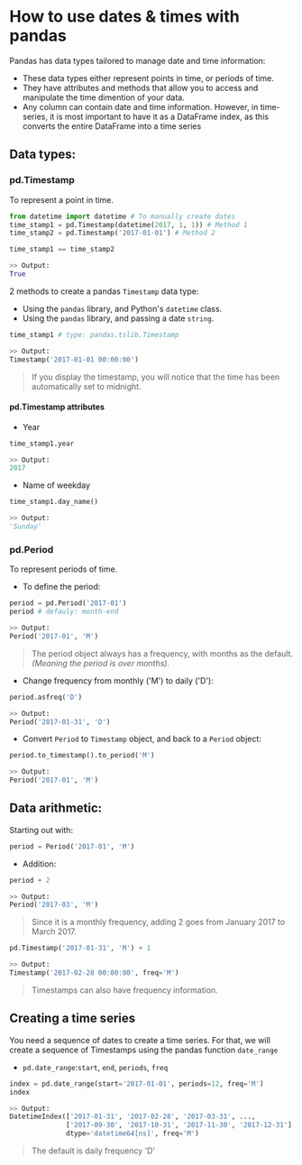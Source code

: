 # How to use dates & times with pandas
Pandas has data types tailored to manage date and time information:
- These data types either represent points in time, or periods of time.
- They have attributes and methods that allow you to access and manipulate the time dimention of your data.
- Any column can contain date and time information. However, in time-series, it is most important to have it as a DataFrame index, as this converts the entire DataFrame into a time series

## Data types:
### pd.Timestamp
To represent a point in time.

```py
from datetime import datetime # To manually create dates
time_stamp1 = pd.Timestamp(datetime(2017, 1, 1)) # Method 1
time_stamp2 = pd.Timestamp('2017-01-01') # Method 2

time_stamp1 == time_stamp2

>> Output:
True
```
2 methods to create a pandas `Timestamp` data type:
- Using the `pandas` library, and Python's `datetime` class.
- Using the `pandas` library, and passing a date `string`.
```py
time_stamp1 # type: pandas.tslib.Timestamp

>> Output:
Timestamp('2017-01-01 00:00:00')
```
> If you display the timestamp, you will notice that the time has been automatically set to midnight.

#### pd.Timestamp attributes
- Year
```py
time_stamp1.year

>> Output: 
2017
```

- Name of weekday
```py
time_stamp1.day_name()

>> Output: 
'Sunday'
```
### pd.Period
To represent periods of time.

- To define the period:
```py
period = pd.Period('2017-01')
period # defauly: month-end

>> Output:
Period('2017-01', 'M')
```
> The period object always has a frequency, with months as the default. *(Meaning the period is over months).*

- Change frequency from monthly ('M') to daily ('D'):
```py
period.asfreq('D')

>> Output:
Period('2017-01-31', 'D')
```
- Convert `Period` to `Timestamp` object, and back to a `Period` object:
```py
period.to_timestamp().to_period('M')

>> Output:
Period('2017-01', 'M')
```
## Data arithmetic:
Starting out with:
```py
period = Period('2017-01', 'M')
```

- Addition:
```py
period + 2

>> Output:
Period('2017-03', 'M')
```
> Since it is a monthly frequency, adding 2 goes from January 2017 to March 2017.

```py
pd.Timestamp('2017-01-31', 'M') + 1

>> Output:
Timestamp('2017-02-28 00:00:00', freq='M')
```
> Timestamps can also have frequency information.

## Creating a time series
You need a sequence of dates to create a time series. For that, we will create a sequence of Timestamps using the pandas function `date_range`
- `pd.date_range`:`start`, `end`, `periods`, `freq`
```py
index = pd.date_range(start='2017-01-01', periods=12, freq='M')
index

>> Output:
DatetimeIndex(['2017-01-31', '2017-02-28', '2017-03-31', ...,
              ['2017-09-30', '2017-10-31', '2017-11-30', '2017-12-31'],
              dtype='datetime64[ns]', freq='M')
```
> The default is daily frequency 'D'
